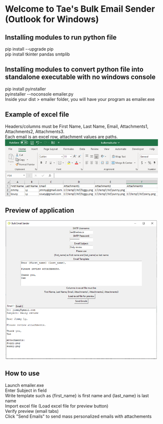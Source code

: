 Welcome to Tae's Bulk Email Sender (Outlook for Windows)  
================================================

## Installing modules to run python file  
pip install --upgrade pip  
pip install tkinter pandas smtplib   

## Installing modules to convert python file into standalone executable with no windows console  
pip install pyinstaller  
pyinstaller --noconsole emailer.py  
Inside your dist > emailer folder, you will have your program as emailer.exe

## Example of excel file  
Headers/columns must be First Name, Last Name, Email, Attachments1, Attachments2, Attachments3.  
Each email is an excel row, attachment values are paths.  
![preview](https://github.com/teatae/BulkEmailSender/blob/main/excel.png?raw=true)  

## Preview of application  
![preview](https://github.com/teatae/BulkEmailSender/blob/main/preview.png?raw=true)  

## How to use  
Launch emailer.exe  
Enter Subject in field  
Write template such as {first_name} is first name and {last_name} is last name  
Import excel file (Load excel file for preview button)  
Verify preview (email tabs)  
Click "Send Emails" to send mass personalized emails with attachements  
